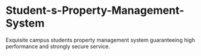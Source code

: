 # Student-s-Property-Management-System
Exquisite campus students property management system guaranteeing high performance and strongly secure service.
